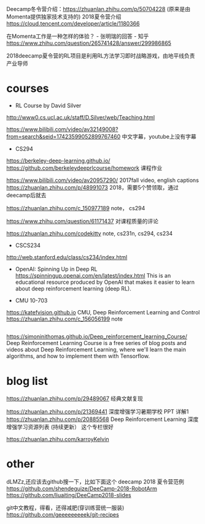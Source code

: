 
Deecamp冬令营介绍：https://zhuanlan.zhihu.com/p/50704228 (原来是由Momenta提供独家技术支持的)
2018夏令营介绍 https://cloud.tencent.com/developer/article/1180366

在Momenta工作是一种怎样的体验？ - 张明瑞的回答 - 知乎
https://www.zhihu.com/question/265741428/answer/299986865

2018deecamp夏令营的RL项目是利用RL方法学习即时战略游戏，由地平线负责产业导师

# courses
-  RL Course by David Silver

http://www0.cs.ucl.ac.uk/staff/D.Silver/web/Teaching.html

https://www.bilibili.com/video/av32149008?from=search&seid=17423599052899767460
中文字幕，youtube上没有字幕

- CS294

https://berkeley-deep-learning.github.io/
https://github.com/berkeleydeeprlcourse/homework
课程作业

https://www.bilibili.com/video/av20957290/
2017fall video, english captions
https://zhuanlan.zhihu.com/p/48991073
2018，需要5个赞领取，通过deecamp后就去

https://zhuanlan.zhihu.com/c_150977189
note， cs294

https://www.zhihu.com/question/61171437
对课程质量的评论


https://zhuanlan.zhihu.com/codekitty
note, cs231n, cs294, cs234

- CSCS234

http://web.stanford.edu/class/cs234/index.html



- OpenAI: Spinning Up in Deep RL
https://spinningup.openai.com/en/latest/index.html
This is an educational resource produced by OpenAI that makes it easier to learn about deep reinforcement learning (deep RL).


- CMU 10-703

https://katefvision.github.io
CMU, Deep Reinforcement Learning and Control
https://zhuanlan.zhihu.com/c_156056199
note


## 
https://simoninithomas.github.io/Deep_reinforcement_learning_Course/
Deep Reinforcement Learning Course is a free series of blog posts and videos about Deep Reinforcement Learning, where we'll learn the main algorithms, and how to implement them with Tensorflow.



# blog list
https://zhuanlan.zhihu.com/p/29489067
经典文献复现

https://zhuanlan.zhihu.com/p/21369441
深度增强学习暑期学校 PPT 详解1
https://zhuanlan.zhihu.com/p/20885568
Deep Reinforcement Learning 深度增强学习资源列表 (持续更新）
这个专栏很好


https://zhuanlan.zhihu.com/karroyKelvin




# other
dLMZz,还应该去github搜一下，比如下面这个 deecamp 2018 夏令营范例
https://github.com/shendeguize/DeeCamp-2018-RobotArm
https://github.com/liuaiting/DeeCamp2018-slides


git中文教程，得看，还得减肥(穿训练营统一服装)
https://github.com/geeeeeeeeek/git-recipes



